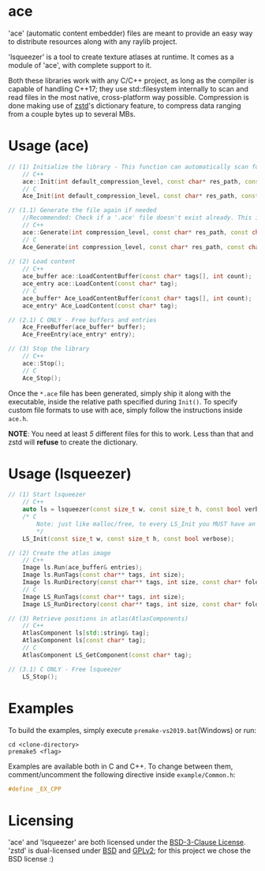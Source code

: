 # ace
'ace' (automatic content embedder) files are meant to provide an easy way to distribute resources along with any raylib project. 

'lsqueezer' is a tool to create texture atlases at runtime. It comes as a module of 'ace', with complete support to it.

Both these libraries work with any C/C++ project, as long as the compiler is capable of handling C++17; they use std::filesystem internally to scan and read files in the most native, cross-platform way possible.
Compression is done making use of [zstd](https://github.com/facebook/zstd "Zstandard's GitHub repository")'s dictionary feature, to compress data ranging from a couple bytes up to several MBs.

# Usage (ace)
```cpp
// (1) Initialize the library - This function can automatically scan for changes inside the resource folder.
	// C++
	ace::Init(int default_compression_level, const char* res_path, const char* ace_path, const char* ace_name, bool scan_changes);
	// C
	Ace_Init(int default_compression_level, const char* res_path, const char* ace_path, const char* ace_name, bool scan_changes);

// (1.1) Generate the file again if needed
	//Recommended: Check if a '.ace' file doesn't exist already. This is an expensive function.
	// C++
	ace::Generate(int compression_level, const char* res_path, const char* output_path, const char* output_name);
	// C
	Ace_Generate(int compression_level, const char* res_path, const char* output_path, const char* output_name);
	
// (2) Load content
	// C++
	ace_buffer ace::LoadContentBuffer(const char* tags[], int count);
	ace_entry ace::LoadContent(const char* tag);
	// C
	ace_buffer* Ace_LoadContentBuffer(const char* tags[], int count);
	ace_entry* Ace_LoadContent(const char* tag);

// (2.1) C ONLY - Free buffers and entries
	Ace_FreeBuffer(ace_buffer* buffer);
	Ace_FreeEntry(ace_entry* entry);

// (3) Stop the library
	// C++
	ace::Stop();
	// C
	Ace_Stop();
```

Once the `*.ace` file has been generated, simply ship it along with the executable, inside the relative path specified during `Init()`. To specify custom file formats to use with ace, simply follow the instructions inside `ace.h`.

**NOTE**: You need at least *5* different files for this to work. Less than that and zstd will **refuse** to create the dictionary.

# Usage (lsqueezer)
```cpp
// (1) Start lsqueezer
	// C++
	auto ls = lsqueezer(const size_t w, const size_t h, const bool verbose = false);
	/* C
	    Note: just like malloc/free, to every LS_Init you MUST have an equivalent call to LS_Stop, or else you'll leak memory.
	    */
	LS_Init(const size_t w, const size_t h, const bool verbose);

// (2) Create the atlas image
	// C++
	Image ls.Run(ace_buffer& entries);
	Image ls.RunTags(const char** tags, int size);
	Image ls.RunDirectory(const char** tags, int size, const char* folder_path);
	// C
	Image LS_RunTags(const char** tags, int size);
	Image LS_RunDirectory(const char** tags, int size, const char* folder_path);

// (3) Retrieve positions in atlas(AtlasComponents)
	// C++
	AtlasComponent ls[std::string& tag];
	AtlasComponent ls[const char* tag];
	// C
	AtlasComponent LS_GetComponent(const char* tag);

// (3.1) C ONLY - Free lsqueezer
	LS_Stop();

```

# Examples
To build the examples, simply execute `premake-vs2019.bat`(Windows) or run:
```
cd <clone-directory>
premake5 <flag>
```

Examples are available both in C and C++. To change between them, comment/uncomment the following directive inside `example/Common.h`:
```c
#define _EX_CPP
```

# Licensing
'ace' and 'lsqueezer' are both licensed under the [BSD-3-Clause License](https://github.com/Fallbork/ace/blob/main/LICENSE). 'zstd' is dual-licensed under [BSD](https://github.com/facebook/zstd/blob/dev/LICENSE) and [GPLv2](https://github.com/facebook/zstd/blob/dev/COPYING); for this project we chose the BSD license :)
